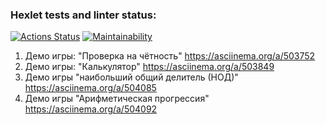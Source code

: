 ### Hexlet tests and linter status:
[![Actions Status](https://github.com/ingotr/java-project-lvl1/workflows/hexlet-check/badge.svg)](https://github.com/ingotr/java-project-lvl1/actions)
[![Maintainability](https://api.codeclimate.com/v1/badges/a99a88d28ad37a79dbf6/maintainability)](https://codeclimate.com/github/codeclimate/codeclimate/maintainability)

1) Демо игры: "Проверка на чётность"
https://asciinema.org/a/503752
2) Демо игры: "Калькулятор"
https://asciinema.org/a/503849
3) Демо игры "наибольший общий делитель (НОД)"
https://asciinema.org/a/504085
4) Демо игры "Арифметическая прогрессия"
https://asciinema.org/a/504092
